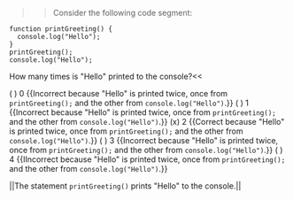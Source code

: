>>Consider the following code segment:

```
function printGreeting() {
  console.log("Hello");
}
printGreeting();
console.log("Hello");
```

How many times is "Hello" printed to the console?<<

( ) 0 {{Incorrect because "Hello" is printed twice, once from `printGreeting();` and the other from `console.log("Hello")`.}}
( ) 1 {{Incorrect because "Hello" is printed twice, once from `printGreeting();` and the other from `console.log("Hello")`.}}
(x) 2 {{Correct because "Hello" is printed twice, once from `printGreeting();` and the other from `console.log("Hello")`.}}
( ) 3 {{Incorrect because "Hello" is printed twice, once from `printGreeting();` and the other from `console.log("Hello")`.}}
( ) 4 {{IIncorrect because "Hello" is printed twice, once from `printGreeting();` and the other from `console.log("Hello")`.}}

||The statement `printGreeting()` prints "Hello" to the console.||